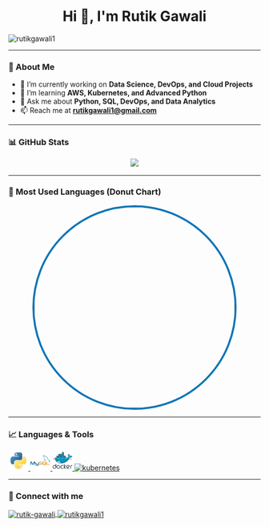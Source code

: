 <h1 align="center">Hi 👋, I'm Rutik Gawali</h1>
<p align="left"> 
  <img src="https://komarev.com/ghpvc/?username=rutikgawali1&label=Profile%20views&color=0e75b6&style=flat" alt="rutikgawali1" /> 
</p>

---

### 🚀 About Me
- 🔭 I’m currently working on **Data Science, DevOps, and Cloud Projects**  
- 🌱 I’m learning **AWS, Kubernetes, and Advanced Python**  
- 💬 Ask me about **Python, SQL, DevOps, and Data Analytics**  
- 📫 Reach me at **rutikgawali1@gmail.com**  

---

### 📊 GitHub Stats
<p align="center">
  <img src="https://github-readme-stats.vercel.app/api?username=rutikgawali1&show_icons=true&theme=tokyonight&hide_border=true&count_private=true" height="180px"/>
</p>

---

### 🍩 Most Used Languages (Donut Chart)
<p align="center">
  <img src="https://github-readme-stats.vercel.app/api/top-langs/?username=rutikgawali1&layout=donut&theme=tokyonight&hide_border=true" width="400" height="400" style="border: 4px solid #0e75b6; border-radius: 50%;" />
</p>

---

### 📈 Languages & Tools
<p align="left"> 
  <a href="https://www.python.org" target="_blank" rel="noreferrer"> 
    <img src="https://raw.githubusercontent.com/devicons/devicon/master/icons/python/python-original.svg" alt="python" width="40" height="40"/> 
  </a>
  <a href="https://www.mysql.com/" target="_blank" rel="noreferrer"> 
    <img src="https://raw.githubusercontent.com/devicons/devicon/master/icons/mysql/mysql-original-wordmark.svg" alt="mysql" width="40" height="40"/> 
  </a>
  <a href="https://www.docker.com/" target="_blank" rel="noreferrer"> 
    <img src="https://raw.githubusercontent.com/devicons/devicon/master/icons/docker/docker-original-wordmark.svg" alt="docker" width="40" height="40"/> 
  </a>
  <a href="https://kubernetes.io/" target="_blank" rel="noreferrer"> 
    <img src="https://www.vectorlogo.zone/logos/kubernetes/kubernetes-icon.svg" alt="kubernetes" width="40" height="40"/> 
  </a>
</p>

---

### 🤝 Connect with me
<p align="left">
  <a href="https://linkedin.com/in/rutik-gawali" target="blank">
    <img align="center" src="https://cdn.jsdelivr.net/gh/devicons/devicon/icons/linkedin/linkedin-original.svg" alt="rutik-gawali" height="30" width="40" />
  </a>
  <a href="https://github.com/rutikgawali1" target="blank">
    <img align="center" src="https://cdn.jsdelivr.net/gh/devicons/devicon/icons/github/github-original.svg" alt="rutikgawali1" height="30" width="40" />
  </a>
</p>
